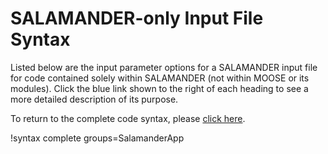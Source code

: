 # SALAMANDER-only Input File Syntax

Listed below are the input parameter options for a SALAMANDER input file for code contained solely
within SALAMANDER (not within MOOSE or its modules). Click the blue link shown to the right of each
heading to see a more detailed description of its purpose.

To return to the complete code syntax, please [click here](syntax/index.md).

!syntax complete groups=SalamanderApp
